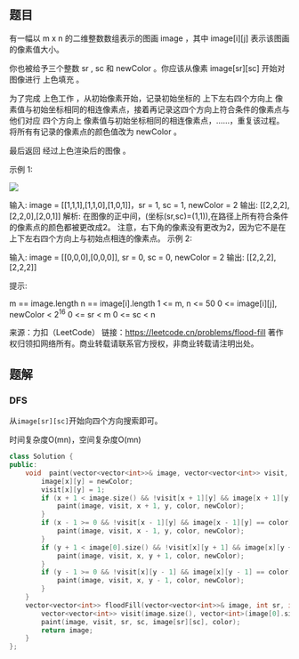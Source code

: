 ## 题目

有一幅以 m x n 的二维整数数组表示的图画 image ，其中 image[i][j] 表示该图画的像素值大小。

你也被给予三个整数 sr ,  sc 和 newColor 。你应该从像素 image[sr][sc] 开始对图像进行 上色填充 。

为了完成 上色工作 ，从初始像素开始，记录初始坐标的 上下左右四个方向上 像素值与初始坐标相同的相连像素点，接着再记录这四个方向上符合条件的像素点与他们对应 四个方向上 像素值与初始坐标相同的相连像素点，……，重复该过程。将所有有记录的像素点的颜色值改为 newColor 。

最后返回 经过上色渲染后的图像 。

 

示例 1:

![](https://assets.leetcode.com/uploads/2021/06/01/flood1-grid.jpg)

输入: image = [[1,1,1],[1,1,0],[1,0,1]]，sr = 1, sc = 1, newColor = 2
输出: [[2,2,2],[2,2,0],[2,0,1]]
解析: 在图像的正中间，(坐标(sr,sc)=(1,1)),在路径上所有符合条件的像素点的颜色都被更改成2。
注意，右下角的像素没有更改为2，因为它不是在上下左右四个方向上与初始点相连的像素点。
示例 2:

输入: image = [[0,0,0],[0,0,0]], sr = 0, sc = 0, newColor = 2
输出: [[2,2,2],[2,2,2]]


提示:

m == image.length
n == image[i].length
1 <= m, n <= 50
0 <= image[i][j], newColor < 2<sup>16</sup>
0 <= sr < m
0 <= sc < n

来源：力扣（LeetCode）
链接：https://leetcode.cn/problems/flood-fill
著作权归领扣网络所有。商业转载请联系官方授权，非商业转载请注明出处。

## 题解

### DFS

从`image[sr][sc]`开始向四个方向搜索即可。

时间复杂度O(mn)，空间复杂度O(mn)

```c++
class Solution {
public:
    void  paint(vector<vector<int>>& image, vector<vector<int>> visit, int x, int y, int color, int newColor) {
        image[x][y] = newColor;
        visit[x][y] = 1;
        if (x + 1 < image.size() && !visit[x + 1][y] && image[x + 1][y] == color) {
            paint(image, visit, x + 1, y, color, newColor);
        }
        if (x - 1 >= 0 && !visit[x - 1][y] && image[x - 1][y] == color) {
            paint(image, visit, x - 1, y, color, newColor);
        }
        if (y + 1 < image[0].size() && !visit[x][y + 1] && image[x][y + 1] == color) {
            paint(image, visit, x, y + 1, color, newColor);
        }
        if (y - 1 >= 0 && !visit[x][y - 1] && image[x][y - 1] == color) {
            paint(image, visit, x, y - 1, color, newColor);
        }
    }
    vector<vector<int>> floodFill(vector<vector<int>>& image, int sr, int sc, int color) {
        vector<vector<int>> visit(image.size(), vector<int>(image[0].size()));
        paint(image, visit, sr, sc, image[sr][sc], color);
        return image;
    }
};
```


